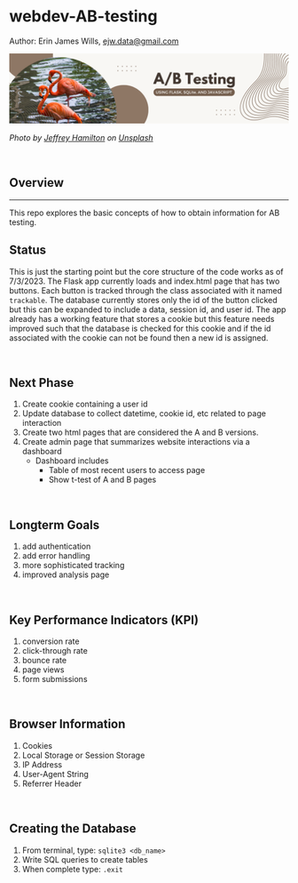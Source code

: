 # webdev-AB-testing  
Author:  Erin James Wills, ejw.data@gmail.com  

![AB Testing Banner](./images/AB-flask-db.png)  

<cite>Photo by <a href="https://unsplash.com/@pistos?utm_source=unsplash&utm_medium=referral&utm_content=creditCopyText">Jeffrey Hamilton</a> on <a href="https://unsplash.com/s/photos/identical?utm_source=unsplash&utm_medium=referral&utm_content=creditCopyText">Unsplash</a></cite>

<br>

## Overview  
<hr>  
This repo explores the basic concepts of how to obtain information for AB testing.

## Status  
This is just the starting point but the core structure of the code works as of 7/3/2023.  The Flask app currently loads and index.html page that has two buttons.  Each button is tracked through the class associated with it named `trackable`.  The database currently stores only the id of the button clicked but this can be expanded to include a data, session id, and user id.  The app already has a working feature that stores a cookie but this feature needs improved such that the database is checked for this cookie and if the id associated with the cookie can not be found then a new id is assigned.  

<br>

## Next Phase  
1.  Create cookie containing a user id
1.  Update database to collect datetime, cookie id, etc related to page interaction
1.  Create two html pages that are considered the A and B versions.  
1.  Create admin page that summarizes website interactions via a dashboard
    * Dashboard includes  
        * Table of most recent users to access page
        * Show t-test of A and B pages

<br>

## Longterm Goals
1. add authentication
1. add error handling
1. more sophisticated tracking
1. improved analysis page

<br>

## Key Performance Indicators (KPI)
1. conversion rate
1. click-through rate
1. bounce rate
1. page views
1. form submissions

<br>

## Browser Information
1.  Cookies
1.  Local Storage or Session Storage
1.  IP Address
1.  User-Agent String
1.  Referrer Header

<br>

## Creating the Database  
1.  From terminal, type: `sqlite3 <db_name>`
2.  Write SQL queries to create tables
3.  When complete type: `.exit`